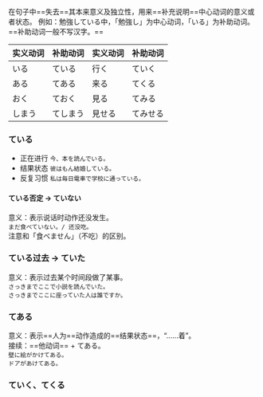 在句子中==失去==其本来意义及独立性，用来==补充说明==中心动词的意义或者状态。 
例如：勉強している中，「勉強し」为中心动词，「いる」为补助动词。  
==补助动词一般不写汉字。==

| 实义动词 | 补助动词 | 实义动词 | 补助动词 |
| ---- | ---- | ---- | ---- |
| いる   | ている  | 行く   | ていく  |
| ある   | てある  | 来る   | てくる  |
| おく   | ておく  | 見る   | てみる  |
| しまう  | てしまう | 見せる  | てみせる |
### ている
- 正在进行 `今、本を読んでいる。`
- 结果状态 `彼はもん結婚している。`
- 反复习惯 `私は毎日電車で学校に通っている。`
#### ている否定 → ていない
意义：表示说话时动作还没发生。  
`まだ食べていない。/ 还没吃。`  
注意和「食べません」（不吃）的区别。
### ている过去 → ていた
意义：表示过去某个时间段做了某事。  
`さっきまでここで小説を読んでいた。`  
`さっきまでここに座っていた人は誰ですか。`
### てある
意义：表示==人为==动作造成的==结果状态==，“......着”。  
接续：==他动词== + てある。  
`壁に絵がかけてある。`  
`ドアがあけてある。`  
### ていく、てくる

